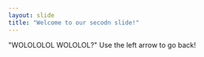 ```yaml
---
layout: slide
title: "Welcome to our secodn slide!"
---
```

"WOLOLOLOL WOLOLOL?"
Use the left arrow to go back!

